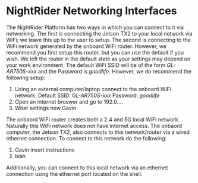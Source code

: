 # NightRider Networking Interfaces

The NightRider Platform has two ways in which you can connect to it via networking. The first is connecting the Jetson TX2 to your local network via WiFi; we leave this up to the user to setup. The second is connecting to the WiFi network generated by the onboard WiFi router. However, we recommend you first setup this router, but you can use the default if you wish. We left the router in the default state as your settings may depend on your work environment. The default WiFi SSID will be of the form *GL-AR750S-xxx* and the Password is *goodlife*. However, we do recommend the following setup:

1. Using an external computer/laptop connect to the onboard WiFi network. Default SSID: *GL-AR750S-xxx* Password: *goodlife*
2. Open an internet broswer and go to 192.0....
3. What settings now Gavin

The onbaord WiFi router creates both a 2.4 and 5G local WiFi network. Naturally this WiFi network does not have internet access. The onbaord computer, the Jetson TX2, also connects to this network/router via a wired ethernet connection. To connect to this network do the following:

1. Gavin insert instructions
2. blah

Additionally, you can connect to this local network via an ethernet connection using the ethernet port located on the shell.